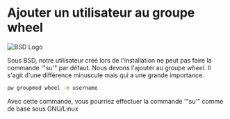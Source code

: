 # Ajouter un utilisateur au groupe wheel

![BSD Logo](/linux_bsd/bsd-logo-full.png)

Sous BSD, notre utilisateur créé lors de l'installation ne peut pas
faire la commande '"su'" par défaut. Nous devons l'ajouter au groupe
*wheel*. Il s'agit d'une différence minuscule mais qui a une grande
importance.

```bash
pw groupmod wheel -m username
```

Avec cette commande, vous pourriez effectuer la commande '"su'" comme de
base sous GNU/Linux

